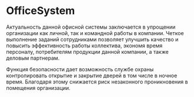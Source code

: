 # OfficeSystem

Актуальность данной офисной системы заключается в упрощении организации как личной, так и командной работы в компании. Четкое выполнение заданий сотрудниками позволяет улучшить качество и повысить эффективность работы коллектива, экономя время персоналу, потребителям продукции данной компании, а также деловым партнерам.

Функция безопасности дает возможность службе охраны контролировать открытие и закрытие дверей в том числе в ночное время. Благодаря этому снижается риск незаконного проникновения в помещения организации.